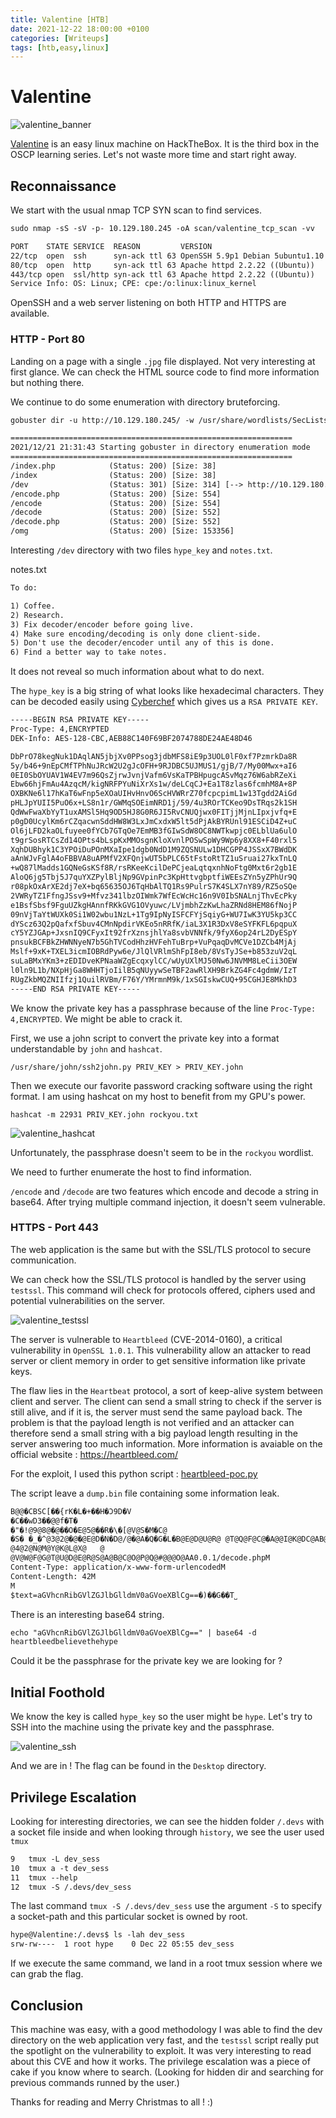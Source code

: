 ```yaml
---
title: Valentine [HTB]
date: 2021-12-22 18:00:00 +0100
categories: [Writeups]
tags: [htb,easy,linux]
---
```


# Valentine

![valentine_banner](/assets/img/valentine/valentine_banner.png)

[Valentine](https://app.hackthebox.com/machines/127) is an easy linux machine on HackTheBox. It is the third box in the OSCP learning series. Let's not waste more time and start right away.

## Reconnaissance

We start with the usual nmap TCP SYN scan to find services.

```txt
sudo nmap -sS -sV -p- 10.129.180.245 -oA scan/valentine_tcp_scan -vv

PORT    STATE SERVICE  REASON         VERSION
22/tcp  open  ssh      syn-ack ttl 63 OpenSSH 5.9p1 Debian 5ubuntu1.10 (Ubuntu Linux; protocol 2.0)
80/tcp  open  http     syn-ack ttl 63 Apache httpd 2.2.22 ((Ubuntu))
443/tcp open  ssl/http syn-ack ttl 63 Apache httpd 2.2.22 ((Ubuntu))
Service Info: OS: Linux; CPE: cpe:/o:linux:linux_kernel
```

OpenSSH and a web server listening on both HTTP and HTTPS are available.

### HTTP - Port 80

Landing on a page with a single `.jpg` file displayed. Not very interesting at first glance. We can check the HTML source code to find more information but nothing there.

We continue to do some enumeration with directory bruteforcing.

```txt
gobuster dir -u http://10.129.180.245/ -w /usr/share/wordlists/SecLists/Discovery/Web-Content/directory-list-2.3-medium.txt -x php

===============================================================
2021/12/21 21:31:43 Starting gobuster in directory enumeration mode
===============================================================
/index.php            (Status: 200) [Size: 38]
/index                (Status: 200) [Size: 38]
/dev                  (Status: 301) [Size: 314] [--> http://10.129.180.245/dev/]
/encode.php           (Status: 200) [Size: 554]                                 
/encode               (Status: 200) [Size: 554]                                 
/decode               (Status: 200) [Size: 552]                                 
/decode.php           (Status: 200) [Size: 552]                                 
/omg                  (Status: 200) [Size: 153356]                              
```

Interesting `/dev` directory with two files `hype_key` and `notes.txt`.

notes.txt

```txt
To do:

1) Coffee.
2) Research.
3) Fix decoder/encoder before going live.
4) Make sure encoding/decoding is only done client-side.
5) Don't use the decoder/encoder until any of this is done.
6) Find a better way to take notes.
```

It does not reveal so much information about what to do next.

The `hype_key` is a big string of what looks like hexadecimal characters. They can be decoded easily using  [Cyberchef](https://gchq.github.io/CyberChef/) which gives us a `RSA PRIVATE KEY`.

```txt
-----BEGIN RSA PRIVATE KEY-----
Proc-Type: 4,ENCRYPTED
DEK-Info: AES-128-CBC,AEB88C140F69BF2074788DE24AE48D46

DbPrO78kegNuk1DAqlAN5jbjXv0PPsog3jdbMFS8iE9p3UOL0lF0xf7PzmrkDa8R
5y/b46+9nEpCMfTPhNuJRcW2U2gJcOFH+9RJDBC5UJMUS1/gjB/7/My00Mwx+aI6
0EI0SbOYUAV1W4EV7m96QsZjrwJvnjVafm6VsKaTPBHpugcASvMqz76W6abRZeXi
Ebw66hjFmAu4AzqcM/kigNRFPYuNiXrXs1w/deLCqCJ+Ea1T8zlas6fcmhM8A+8P
OXBKNe6l17hKaT6wFnp5eXOaUIHvHnvO6ScHVWRrZ70fcpcpimL1w13Tgdd2AiGd
pHLJpYUII5PuO6x+LS8n1r/GWMqSOEimNRD1j/59/4u3ROrTCKeo9DsTRqs2k1SH
QdWwFwaXbYyT1uxAMSl5Hq9OD5HJ8G0R6JI5RvCNUQjwx0FITjjMjnLIpxjvfq+E
p0gD0UcylKm6rCZqacwnSddHW8W3LxJmCxdxW5lt5dPjAkBYRUnl91ESCiD4Z+uC
Ol6jLFD2kaOLfuyee0fYCb7GTqOe7EmMB3fGIwSdW8OC8NWTkwpjc0ELblUa6ulO
t9grSosRTCsZd14OPts4bLspKxMMOsgnKloXvnlPOSwSpWy9Wp6y8XX8+F40rxl5
XqhDUBhyk1C3YPOiDuPOnMXaIpe1dgb0NdD1M9ZQSNULw1DHCGPP4JSSxX7BWdDK
aAnWJvFglA4oFBBVA8uAPMfV2XFQnjwUT5bPLC65tFstoRtTZ1uSruai27kxTnLQ
+wQ87lMadds1GQNeGsKSf8R/rsRKeeKcilDePCjeaLqtqxnhNoFtg0Mxt6r2gb1E
AloQ6jg5Tbj5J7quYXZPylBljNp9GVpinPc3KpHttvgbptfiWEEsZYn5yZPhUr9Q
r08pkOxArXE2dj7eX+bq65635OJ6TqHbAlTQ1Rs9PulrS7K4SLX7nY89/RZ5oSQe
2VWRyTZ1FfngJSsv9+Mfvz341lbzOIWmk7WfEcWcHc16n9V0IbSNALnjThvEcPky
e1BsfSbsf9FguUZkgHAnnfRKkGVG1OVyuwc/LVjmbhZzKwLhaZRNd8HEM86fNojP
09nVjTaYtWUXk0Si1W02wbu1NzL+1Tg9IpNyISFCFYjSqiyG+WU7IwK3YU5kp3CC
dYScz63Q2pQafxfSbuv4CMnNpdirVKEo5nRRfK/iaL3X1R3DxV8eSYFKFL6pqpuX
cY5YZJGAp+JxsnIQ9CFyxIt92frXznsjhlYa8svbVNNfk/9fyX6op24rL2DyESpY
pnsukBCFBkZHWNNyeN7b5GhTVCodHhzHVFehTuBrp+VuPqaqDvMCVe1DZCb4MjAj
Mslf+9xK+TXEL3icmIOBRdPyw6e/JlQlVRlmShFpI8eb/8VsTyJSe+b853zuV2qL
suLaBMxYKm3+zEDIDveKPNaaWZgEcqxylCC/wUyUXlMJ50Nw6JNVMM8LeCii3OEW
l0ln9L1b/NXpHjGa8WHHTjoIilB5qNUyywSeTBF2awRlXH9BrkZG4Fc4gdmW/IzT
RUgZkbMQZNIIfzj1QuilRVBm/F76Y/YMrmnM9k/1xSGIskwCUQ+95CGHJE8MkhD3
-----END RSA PRIVATE KEY-----
```

We know the private key has a passphrase because of the line `Proc-Type: 4,ENCRYPTED`.
We might be able to crack it.

First, we use a john script to convert the private key into a format understandable by `john` and `hashcat`.

`/usr/share/john/ssh2john.py PRIV_KEY > PRIV_KEY.john`

Then we execute our favorite password cracking software using the right format. I am using hashcat on my host to benefit from my GPU's power.

`hashcat -m 22931 PRIV_KEY.john rockyou.txt`

![valentine_hashcat](/assets/img/valentine/valentine_hashcat.png)

Unfortunately, the passphrase doesn't seem to be in the `rockyou` wordlist.

We need to further enumerate the host to find information.

`/encode` and `/decode` are two features which encode and decode a string in base64. After trying multiple command injection, it doesn't seem vulnerable.

### HTTPS - Port 443

The web application is the same but with the SSL/TLS protocol to secure communication.

We can check how the SSL/TLS protocol is handled by the server using `testssl`. This command will check for protocols offered, ciphers used and potential vulnerabilities on the server.

![valentine_testssl](/assets/img/valentine/valentine_testssl.png)

The server is vulnerable to `Heartbleed` (CVE-2014-0160), a critical vulnerability in `OpenSSL 1.0.1`.
This vulnerability allow an attacker to read server or client memory in order to get sensitive information like private keys.

The flaw lies in the `Heartbeat` protocol, a sort of keep-alive system between client and server. The client can send a small string to check if the server is still alive, and if it is, the server must send the same payload back. The problem is that the payload length is not verified and an attacker can therefore send a small string with a big payload length resulting in the server answering too much information. More information is avaiable on the official website : <https://heartbleed.com/>

For the exploit, I used this python script : [heartbleed-poc.py](https://raw.githubusercontent.com/sensepost/heartbleed-poc/master/heartbleed-poc.py)

The script leave a `dump.bin` file containing some information leak.

```txt
B@@�CBSC[��{rK�L�+��H�Ͻ9D�V
�C��wD3��@@f�T�
�"�!@9@8@�@��O�E@5@��R�\�[@V@S�M�C@
�S� �_�^@3@2@�@�@E@D�N�D@/@�@A�Q�G�L�B@E@D@U@R@	@T@Q@F@C@�A@@I@K@DC@AB@
@4@2@N@M@Y@K@L@X@   @
@V@W@F@G@T@U@D@E@R@S@A@B@C@O@P@Q@#@@@O@AA0.0.1/decode.phpM
Content-Type: application/x-www-form-urlencodedM
Content-Length: 42M
M
$text=aGVhcnRibGVlZGJlbGlldmV0aGVoeXBlCg==�)��G��T˽
```

There is an interesting base64 string.

```txt
echo "aGVhcnRibGVlZGJlbGlldmV0aGVoeXBlCg==" | base64 -d                                  
heartbleedbelievethehype
```

Could it be the passphrase for the private key we are looking for ?

## Initial Foothold

We know the key is called `hype_key` so the user might be `hype`. Let's try to SSH into the machine using the private key and the passphrase.

![valentine_ssh](/assets/img/valentine/valentine_ssh.png)

And we are in ! The flag can be found in the `Desktop` directory.

## Privilege Escalation

Looking for interesting directories, we can see the hidden folder `/.devs` with a socket file inside and when looking through `history`, we see the user used `tmux`

```txt
9   tmux -L dev_sess 
10  tmux a -t dev_sess 
11  tmux --help
12  tmux -S /.devs/dev_sess 
```

The last command `tmux -S /.devs/dev_sess` use the argument `-S` to specify a socket-path and this particular socket is owned by root.

```txt
hype@Valentine:/.devs$ ls -lah dev_sess
srw-rw----  1 root hype    0 Dec 22 05:55 dev_sess
```

If we execute the same command, we land in a root tmux session where we can grab the flag.

## Conclusion

This machine was easy, with a good methodology I was able to find the dev directory on the web application very fast, and the `testssl` script really put the spotlight on the vulnerability to exploit. It was very interesting to read about this CVE and how it works. The privilege escalation was a piece of cake if you know where to search. (Looking for hidden dir and searching for previous commands runned by the user.)

Thanks for reading and Merry Christmas to all ! :)